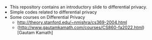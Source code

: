 * This repository contains an introductory slide to differential privacy.
* Simple codes related to differential privacy
* Some courses on Differential Privacy
  * http://theory.stanford.edu/~nmishra/cs369-2004.html
  * (http://www.gautamkamath.com/courses/CS860-fa2022.html)[Gautam Kamath] 
